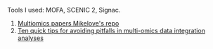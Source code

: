 Tools I used: MOFA, SCENIC 2, Signac.
1. [Multiomics papers Mikelove's repo](https://github.com/mikelove/awesome-multi-omics)
2. [Ten quick tips for avoiding pitfalls in multi-omics data integration analyses](https://journals.plos.org/ploscompbiol/article?id=10.1371/journal.pcbi.1011224)
   
